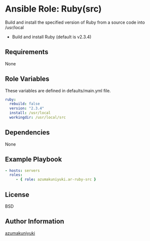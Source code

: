 Ansible Role: Ruby(src)
================================================================================
Build and install the specified version of Ruby from a source code into /usr/local

- Build and install Ruby (default is v2.3.4)

Requirements
--------------------------------------------------------------------------------
None

Role Variables
--------------------------------------------------------------------------------
These variables are defined in defaults/main.yml file.
```yaml
ruby:
  rebuild: false
  version: "2.3.4"
  install: /usr/local
  workingdir: /usr/local/src
```

Dependencies
--------------------------------------------------------------------------------
None

Example Playbook
--------------------------------------------------------------------------------
```yaml
- hosts: servers
  roles:
     - { role: azumakuniyuki.ar-ruby-src }
```

License
--------------------------------------------------------------------------------
BSD

Author Information
--------------------------------------------------------------------------------
[azumakuniyuki](http://nyaan.jp)

